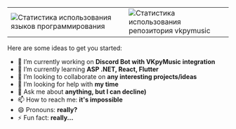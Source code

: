 <table>
  <tr>
    <td>
      <img src="https://github-readme-stats.vercel.app/api/top-langs/?username=issamansur&show_icons=true&theme=radical&layout=compact" alt="Статистика использования языков программирования" />
    </td>
    <td>
      <img src="https://github-readme-stats.vercel.app/api/pin/?username=issamansur&repo=vkpymusic&show_icons=true&theme=radical" alt="Статистика использования репозитория vkpymusic" />
    </td>
  </tr>
</table>

Here are some ideas to get you started:

- 🔭 I’m currently working on **Discord Bot with VKpyMusic integration**
- 🌱 I’m currently learning **ASP .NET, React, Flutter** 
- 👯 I’m looking to collaborate on **any interesting projects/ideas**
- 🤔 I’m looking for help with **my time**
- 💬 Ask me about **anything, but I can decline)**
- 📫 How to reach me: **it's impossible**
- 😄 Pronouns: **really?**
- ⚡ Fun fact: **really...**
